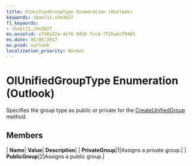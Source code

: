 ```yaml
---
title: OlUnifiedGroupType Enumeration (Outlook)
keywords: vbaol11.chm3627
f1_keywords:
- vbaol11.chm3627
ms.assetid: e750a22a-4e76-9458-fccd-7f2babcf9485
ms.date: 06/08/2017
ms.prod: outlook
localization_priority: Normal
---
```



# OlUnifiedGroupType Enumeration (Outlook)

Specifies the group type as public or private for the [CreateUnifiedGroup](Outlook.store.createunifiedgroup.md) method.


## Members



| **Name**| **Value**| **Description**|
| **PrivateGroup**|1|Assigns a private group.|
| **PublicGroup**|2|Assigns a public group.|

